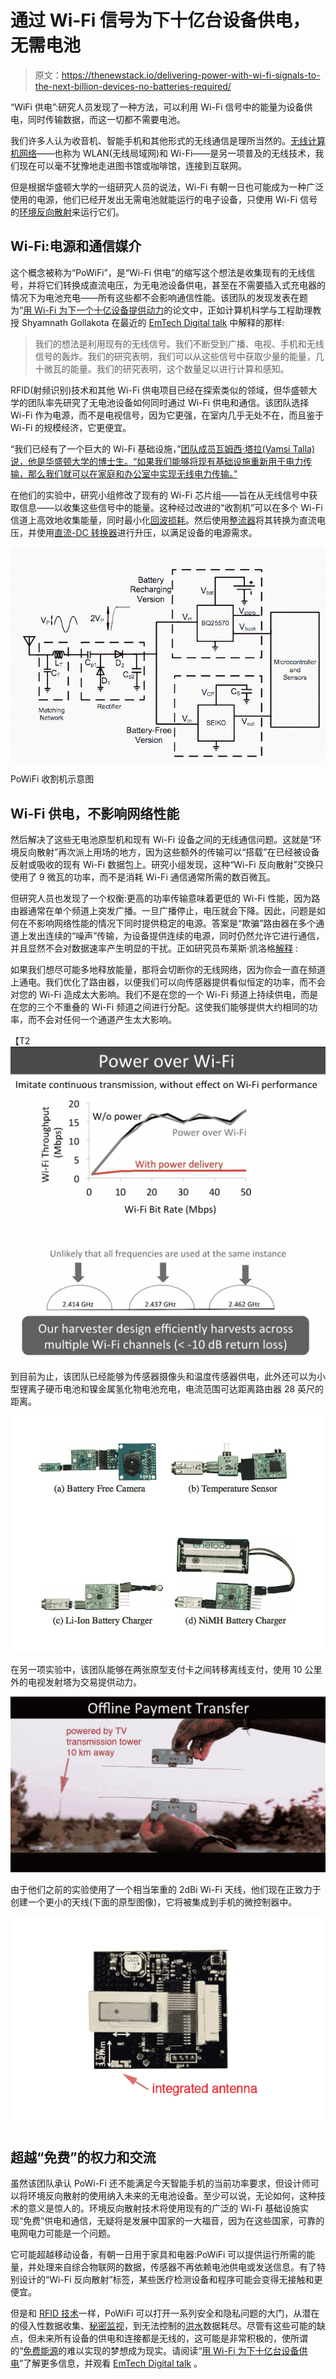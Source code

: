 # 通过 Wi-Fi 信号为下十亿台设备供电，无需电池

> 原文：<https://thenewstack.io/delivering-power-with-wi-fi-signals-to-the-next-billion-devices-no-batteries-required/>

“WiFi 供电”:研究人员发现了一种方法，可以利用 Wi-Fi 信号中的能量为设备供电，同时传输数据，而这一切都不需要电池。

我们许多人认为收音机、智能手机和其他形式的无线通信是理所当然的。[无线计算机网络](https://en.wikipedia.org/wiki/Wi-Fi)——也称为 WLAN(无线局域网)和 Wi-Fi——是另一项普及的无线技术，我们现在可以毫不犹豫地走进图书馆或咖啡馆，连接到互联网。

但是根据华盛顿大学的一组研究人员的说法，Wi-Fi 有朝一日也可能成为一种广泛使用的电源，他们已经开发出无需电池就能运行的电子设备，只使用 Wi-Fi 信号的[环境反向散射](https://en.wikipedia.org/wiki/Ambient_backscatter)来运行它们。

## Wi-Fi:电源和通信媒介

这个概念被称为“PoWiFi”，是“Wi-Fi 供电”的缩写这个想法是收集现有的无线信号，并将它们转换成直流电压，为无电池设备供电，甚至在不需要插入式充电器的情况下为电池充电——所有这些都不会影响通信性能。该团队的发现发表在题为“[用 Wi-Fi 为下一个十亿设备提供动力](http://arxiv.org/pdf/1505.06815v1.pdf)的论文中，正如计算机科学与工程助理教授 Shyamnath Gollakota 在最近的 [EmTech Digital talk](http://www.technologyreview.com/emtech/digital/15/video/watch/shyam-gollakota-power-unplugged/) 中解释的那样:

> 我们的想法是利用现有的无线信号。我们不断受到广播、电视、手机和无线信号的轰炸。我们的研究表明，我们可以从这些信号中获取少量的能量，几十微瓦的能量。我们的研究表明，这个数量足以进行计算和感知。

RFID(射频识别)技术和其他 Wi-Fi 供电项目已经在探索类似的领域，但华盛顿大学的团队率先研究了无电池设备如何同时通过 Wi-Fi 供电和通信。该团队选择 Wi-Fi 作为电源，而不是电视信号，因为它更强，在室内几乎无处不在，而且鉴于 Wi-Fi 的规模经济，它更便宜。

“我们已经有了一个巨大的 Wi-Fi 基础设施，”[团队成员瓦姆西·塔拉(Vamsi Talla)说，他是华盛顿大学的博士生。“如果我们能够将现有基础设施重新用于电力传输，那么我们就可以在家庭和办公室中实现无线电力传输。”](http://www.popsci.com/your-wireless-internet-could-power-your-future-devices)

在他们的实验中，研究小组修改了现有的 Wi-Fi 芯片组——旨在从无线信号中获取信息——以收集这些信号中的能量。这种经过改进的“收割机”可以在多个 Wi-Fi 信道上高效地收集能量，同时最小化[回波损耗](https://en.wikipedia.org/wiki/Return_loss)。然后使用[整流器](https://en.wikipedia.org/wiki/Rectifier)将其转换为直流电压，并使用[直流-DC 转换器](https://en.wikipedia.org/wiki/DC-to-DC_converter)进行升压，以满足设备的电源需求。

[![power-over-wifi-6](img/f39dc0345e5a49900906c835f62aad65.png)](https://thenewstack.io/wp-content/uploads/2015/06/power-over-wifi-6.jpg)

PoWiFi 收割机示意图

## Wi-Fi 供电，不影响网络性能

然后解决了这些无电池原型机和现有 Wi-Fi 设备之间的无线通信问题。这就是“环境反向散射”再次派上用场的地方，因为这些额外的传输可以“搭载”在已经被设备反射或吸收的现有 Wi-Fi 数据包上。研究小组发现，这种“Wi-Fi 反向散射”交换只使用了 9 微瓦的功率，而不是消耗 Wi-Fi 通信通常所需的数百微瓦。

但研究人员也发现了一个权衡:更高的功率传输意味着更低的 Wi-Fi 性能，因为路由器通常在单个频道上突发广播。一旦广播停止，电压就会下降。因此，问题是如何在不影响网络性能的情况下同时提供稳定的电源。答案是“欺骗”路由器在多个通道上发出连续的“噪声”传输，为设备提供连续的电源，同时仍然允许它进行通信，并且显然不会对数据速率产生明显的干扰。正如研究员布莱斯·凯洛格[解释](http://bgr.com/2015/06/08/iphone-wireless-charging-PoWiFi-wi-fi-router/) :

如果我们想尽可能多地释放能量，那将会切断你的无线网络，因为你会一直在频道上通电。我们优化了路由器，以便我们可以向传感器提供看似恒定的功率，而不会对您的 Wi-Fi 造成太大影响。我们不是在您的一个 Wi-Fi 频道上持续供电，而是在您的三个不重叠的 Wi-Fi 频道之间进行分配。这使我们能够提供大约相同的功率，而不会对任何一个通道产生太大影响。

【T2![power-over-wifi-1](img/1e455a43b8eddf09e36648e92c6c0038.png)

到目前为止，该团队已经能够为传感器摄像头和温度传感器供电，此外还可以为小型锂离子硬币电池和镍金属氢化物电池充电，电流范围可达距离路由器 28 英尺的距离。

[![power-over-wifi-5](img/a6b3d6383cb612d480358674cbb6f34b.png)](https://thenewstack.io/wp-content/uploads/2015/06/power-over-wifi-5.jpg)

在另一项实验中，该团队能够在两张原型支付卡之间转移离线支付，使用 10 公里外的电视发射塔为交易提供动力。

[![power-over-wifi-4](img/5323ae46cf5877a97764f4bd901dbfd8.png)](https://thenewstack.io/wp-content/uploads/2015/06/power-over-wifi-4.jpg)

由于他们之前的实验使用了一个相当笨重的 2dBi Wi-Fi 天线，他们现在正致力于创建一个更小的天线(下面的原型图像)，它将被集成到手机的微控制器中。

[![power-over-wifi-7](img/6886493b70b3369b4698298311a05a5d.png)](https://thenewstack.io/wp-content/uploads/2015/06/power-over-wifi-7.jpg)

## 超越“免费”的权力和交流

虽然该团队承认 PoWi-Fi 还不能满足今天智能手机的当前功率要求，但设计师可以将环境反向散射的使用纳入未来的无电池设备。至少可以说，无论如何，这种技术的意义是惊人的。环境反向散射技术将使用现有的广泛的 Wi-Fi 基础设施实现“免费”供电和通信，无疑将是发展中国家的一大福音，因为在这些国家，可靠的电网电力可能是一个问题。

它可能超越移动设备，有朝一日用于家具和电器:PoWiFi 可以提供运行所需的能量，并处理来自综合物联网的数据，传感器不再依赖电池供电或发送信息。有了特别设计的“Wi-Fi 反向散射”标签，某些医疗检测设备和程序可能会变得无接触和更便宜。

但是和 [RFID 技术](https://en.wikipedia.org/wiki/Radio-frequency_identification#Problems_and_concerns)一样，PoWiFi 可以打开一系列安全和隐私问题的大门，从潜在的侵入性数据收集、[秘密监视](https://www.aclu.org/blog/newest-school-rfid-scheme-reminder-technologys-surveillance-potential)，到无法控制的[洪水](https://student.societyforscience.org/article/data-flood)数据耗尽。尽管有这些可能的缺点，但未来所有设备的供电和连接都是无线的，这可能是非常积极的，使所谓的“[免费能源](https://rt.com/news/170468-tesla-tower-rebuild-project/)的难以实现的梦想成为现实。请阅读“[用 Wi-Fi 为下十亿台设备供电](http://arxiv.org/pdf/1505.06815v1.pdf)”了解更多信息，并观看 [EmTech Digital talk](http://www.technologyreview.com/emtech/digital/15/video/watch/shyam-gollakota-power-unplugged/) 。

<svg xmlns:xlink="http://www.w3.org/1999/xlink" viewBox="0 0 68 31" version="1.1"><title>Group</title> <desc>Created with Sketch.</desc></svg>